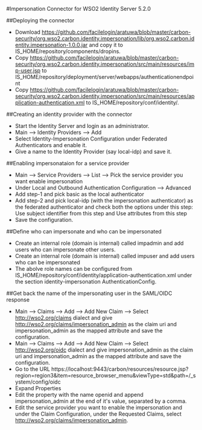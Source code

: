 #Impersonation Connector for WSO2 Identity Server 5.2.0

##Deploying the connector

* Download https://github.com/facilelogin/aratuwa/blob/master/carbon-security/org.wso2.carbon.identity.impersonation/lib/org.wso2.carbon.identity.impersonation-1.0.0.jar and copy it to IS_HOME/repository/components/dropins. 
* Copy https://github.com/facilelogin/aratuwa/blob/master/carbon-security/org.wso2.carbon.identity.impersonation/src/main/resources/imp-user.jsp to IS_HOME/repository/deployment/server/webapps/authenticationendpoint
* Copy https://github.com/facilelogin/aratuwa/blob/master/carbon-security/org.wso2.carbon.identity.impersonation/src/main/resources/application-authentication.xml to IS_HOME/repository/conf/identity/.

##Creating an identity provider with the connector
* Start the Identity Server and login as an administrator.
* Main --> Identity Providers --> Add
* Select Identity-Impersonation Configuration under Federated Authenticators and enable it. 
* Give a name to the Identity Provider (say local-idp) and save it.

##Enabling impersonataion for a service provider
* Main --> Service Providers --> List --> Pick the service provider you want enable impersonation
* Under Local and Outbound Authentication Configuration --> Advanced
* Add step-1 and pick basic as the local authenticator
* Add step-2 and pick local-idp (with the impersonation authenticator) as the federated authenticator and check both the options under this step: Use subject identifier from this step and Use attributes from this step
* Save the configuration.

##Define who can impersonate and who can be impersonated
* Create an internal role (domain is internal) called impadmin and add users who can impersonate other users.
* Create an internal role (domain is internal) called impuser and add users who can be impersonated
* The abolve role names can be configured from IS_HOME/repository/conf/identity/application-authentication.xml under the section identity-impersonation AuthenticationConfig.

##Get back the name of the impersonating user in the SAML/OIDC response
* Main --> Claims --> Add --> Add New Claim --> Select http://wso2.org/claims dialect and give http://wso2.org/claims/impersonation_admin as the claim uri and impersonation_admin as the mapped attribute and save the configuration.
* Main --> Claims --> Add --> Add New Claim --> Select http://wso2.org/oidc dialect and give impersonation_admin as the claim uri and impersonation_admin as the mapped attribute and save the configuration.
* Go to the URL https://localhost:9443/carbon/resources/resource.jsp?region=region3&item=resource_browser_menu&viewType=std&path=/_system/config/oidc 
* Expand Properties
* Edit the property with the name openid and append impersonation_admin at the end of it's value, separated by a comma.
* Edit the service provider you want to enable the impersonation and under the Claim Configuration, under the Requested Claims, select http://wso2.org/claims/impersonation_admin. 

